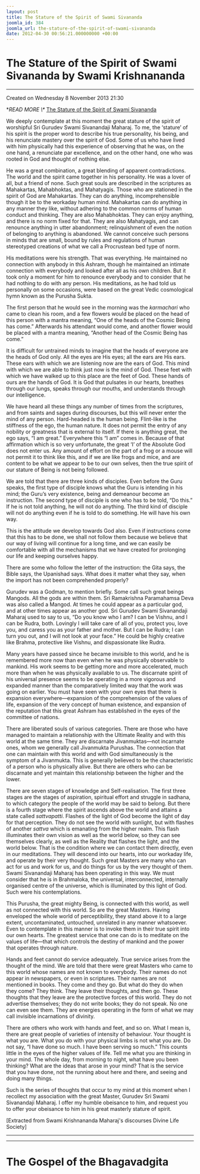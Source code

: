 ```yaml
---
layout: post
title: The Stature of the Spirit of Swami Sivananda
joomla_id: 384
joomla_url: the-stature-of-the-spirit-of-swami-sivananda
date: 2012-04-30 00:56:21.000000000 +00:00
---
```

# The Stature of the Spirit of Swami Sivananda by Swami Krishnananda

* * *

Created on Wednesday 8 November 2013 21:30

**READ MORE \\\** [The Stature of the Spirit of Swami Sivananda](http://www.swami-krishnananda.org/disc/disc_85.html)

We deeply contemplate at this moment the great stature of the spirit of worshipful Sri Gurudev Swami Sivanandaji Maharaj. To me, the ‘stature’ of his spirit is the proper word to describe his true personality, his being, and his renunciate mastery over the spirit of God. Some of us who have lived with him physically had this experience of observing that he was, on the one hand, a renunciate par excellence, and on the other hand, one who was rooted in God and thought of nothing else.

He was a great combination, a great blending of apparent contradictions. The world and the spirit came together in his personality. He was a lover of all, but a friend of none. Such great souls are described in the scriptures as Mahakartas, Mahabhoktas, and Mahatyagis. Those who are stationed in the spirit of God are Mahakartas. They can do anything, incomprehensible though it be to the workaday human mind. Mahakartas can do anything in any manner they like, without adhering to the common norms of human conduct and thinking. They are also Mahabhoktas. They can enjoy anything, and there is no norm fixed for that. They are also Mahatyagis, and can renounce anything in utter abandonment; relinquishment of even the notion of belonging to anything is abandoned. We cannot conceive such persons in minds that are small, bound by rules and regulations of human stereotyped creations of what we call a Procrustean bed type of norm.

His meditations were his strength. That was everything. He maintained no connection with anybody in this Ashram, though he maintained an intimate connection with everybody and looked after all as his own children. But it took only a moment for him to renounce everybody and to consider that he had nothing to do with any person. His meditations, as he had told us personally on some occasions, were based on the great Vedic cosmological hymn known as the Purusha Sukta.

The first person that he would see in the morning was the _karmachari_ who came to clean his room, and a few flowers would be placed on the head of this person with a mantra meaning, “One of the heads of the Cosmic Being has come.” Afterwards his attendant would come, and another flower would be placed with a mantra meaning, “Another head of the Cosmic Being has come.”

It is difficult for untrained minds to imagine that the heads of everyone are the heads of God only. All the eyes are His eyes; all the ears are His ears. These ears with which we are listening now are the ears of God. This mind with which we are able to think just now is the mind of God. These feet with which we have walked up to this place are the feet of God. These hands of ours are the hands of God. It is God that pulsates in our hearts, breathes through our lungs, speaks through our mouths, and understands through our intelligence.

We have heard all these things any number of times from the scriptures, and from saints and sages during discourses, but this will never enter the mind of any person. Hard-headed is the human being. Flint-like is the stiffness of the ego, the human nature. It does not permit the entry of any nobility or greatness that is external to itself. If there is anything great, the ego says, “I am great.” Everywhere this “I am” comes in. Because of that affirmation which is so very unfortunate, the great ‘I’ of the Absolute God does not enter us. Any amount of effort on the part of a frog or a mouse will not permit it to think like this, and if we are like frogs and mice, and are content to be what we appear to be to our own selves, then the true spirit of our stature of Being is not being followed.

We are told that there are three kinds of disciples. Even before the Guru speaks, the first type of disciple knows what the Guru is intending in his mind; the Guru’s very existence, being and demeanour become an instruction. The second type of disciple is one who has to be told, “Do this.” If he is not told anything, he will not do anything. The third kind of disciple will not do anything even if he is told to do something. He will have his own way.

This is the attitude we develop towards God also. Even if instructions come that this has to be done, we shall not follow them because we believe that our way of living will continue for a long time, and we can easily be comfortable with all the mechanisms that we have created for prolonging our life and keeping ourselves happy.

There are some who follow the letter of the instruction: the Gita says, the Bible says, the Upanishad says. What does it matter what they say, when the import has not been comprehended properly?

Gurudev was a Godman, to mention briefly. Some call such great beings Mangods. All the gods are within them. Sri Ramakrishna Paramahamsa Deva was also called a Mangod. At times he could appear as a particular god, and at other times appear as another god. Sri Gurudev Swami Sivanandaji Maharaj used to say to us, “Do you know who I am? I can be Vishnu, and I can be Rudra, both. Lovingly I will take care of all of you, protect you, love you, and caress you as your father and mother. But I can be Rudra; I can turn you out, and I will not look at your face.” He could be highly creative like Brahma, protective like Vishnu, and dispassionate like Rudra.

Many years have passed since he became invisible to this world, and he is remembered more now than even when he was physically observable to mankind. His work seems to be getting more and more accelerated, much more than when he was physically available to us. The discarnate spirit of his universal presence seems to be operating in a more vigorous and expanded manner than the comparatively limited way that the work was going on earlier. You must have seen with your own eyes that there is expansion everywhere—expansion of the comprehension of the values of life, expansion of the very concept of human existence, and expansion of the reputation that this great Ashram has established in the eyes of the committee of nations.

There are liberated souls of various categories. There are those who have managed to maintain a relationship with the Ultimate Reality and with this world at the same time. They are discarnate Jivanmuktas—not incarnate ones, whom we generally call Jivanmukta Purushas. The connection that one can maintain with this world and with God simultaneously is the symptom of a Jivanmukta. This is generally believed to be the characteristic of a person who is physically alive. But there are others who can be discarnate and yet maintain this relationship between the higher and the lower.

There are seven stages of knowledge and Self-realisation. The first three stages are the stages of aspiration, spiritual effort and struggle in sadhana, to which category the people of the world may be said to belong. But there is a fourth stage where the spirit ascends above the world and attains a state called _sattvapatti_. Flashes of the light of God become the light of day for that perception. They do not see the world with sunlight, but with flashes of another _sattva_ which is emanating from the higher realm. This flash illuminates their own vision as well as the world below, so they can see themselves clearly, as well as the Reality that flashes the light, and the world below. That is the condition where we can contact them directly, even in our meditations. They will descend into our hearts, into our workaday life, and operate by their very thought. Such great Masters are many who can act for us and work for us, and do things for us by the very thought of them. Swami Sivanandaji Maharaj has been operating in this way. We must consider that he is in Brahmaloka, the universal, interconnected, internally organised centre of the universe, which is illuminated by this light of God. Such were his contemplations.

This Purusha, the great mighty Being, is connected with this world, as well as not connected with this world. So are the great Masters. Having enveloped the whole world of perceptibility, they stand above it to a large extent, uncontaminated, untouched, unrelated in any manner whatsoever. Even to contemplate in this manner is to invoke them in their true spirit into our own hearts. The greatest service that one can do is to meditate on the values of life—that which controls the destiny of mankind and the power that operates through nature.

Hands and feet cannot do service adequately. True service arises from the thought of the mind. We are told that there were great Masters who came to this world whose names are not known to everybody. Their names do not appear in newspapers, or even in scriptures. Their names are not mentioned in books. They come and they go. But what do they do when they come? They think. They leave their thoughts, and then go. These thoughts that they leave are the protective forces of this world. They do not advertise themselves; they do not write books; they do not speak. No one can even see them. They are energies operating in the form of what we may call invisible incarnations of divinity.

There are others who work with hands and feet, and so on. What I mean is, there are great people of varieties of intensity of behaviour. Your thought is what you are. What you do with your physical limbs is not what you are. Do not say, “I have done so much. I have been serving so much.” This counts little in the eyes of the higher values of life. Tell me what you are thinking in your mind. The whole day, from morning to night, what have you been thinking? What are the ideas that arose in your mind? That is the service that you have done, not the running about here and there, and seeing and doing many things.

Such is the series of thoughts that occur to my mind at this moment when I recollect my association with the great Master, Gurudev Sri Swami Sivanandaji Maharaj. I offer my humble obeisance to him, and request you to offer your obeisance to him in his great masterly stature of spirit.

[Extracted from Swami Krishnananda Maharaj's discourses Divine Life Society]

* * *



* * *



# The Gospel of the Bhagavadgita

